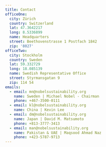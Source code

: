 ```yaml
---
title: Contact
officeOne:
  city: Zürich
  country: Switzerland
  lat: 47.3642217
  long: 8.5336899
  name: Headquarters
  street: Beethovenstrasse 1 Postfach 1842
  zip: '8027'
officeTwo:
  city: Stockholm
  country: Sweden
  lat: 59.332729
  long: 18.085139
  name: Swedish Representative Office
  street: Styrmansgatan 9
  zip: 114 54
emails:
  - email: mn@nobelsustainability.org
    name: Sweden | Michael Nobel - Chairman
    phone: +467-3500-0111
  - email: kl@nobelsustainability.org
    name: China | Kevin Lee
  - email: dm@nobelsustainability.org
    name: Japan | David M. Matsumoto
    phone: +813-3777-3413
  - email: man@nobelsustainability.org
    name: Pakistan & UAE | Maqsood Ahmad Naz
    phone: +423-5787-9713
---
```


